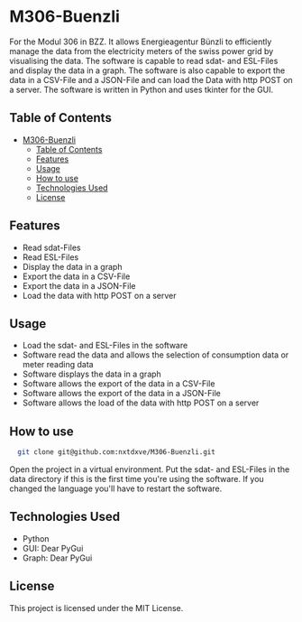 # M306-Buenzli
For the Modul 306 in BZZ. It allows Energieagentur Bünzli to efficiently manage the data from the electricity meters of the swiss power grid by visualising the data. The software is capable to read sdat- and ESL-Files and display the data in a graph. The software is also capable to export the data in a CSV-File and a JSON-File and can load the Data with http POST on a server. The software is written in Python and uses tkinter for the GUI.

## Table of Contents

- [M306-Buenzli](#m306-buenzli)
  - [Table of Contents](#table-of-contents)
  - [Features](#features)
  - [Usage](#usage)
  - [How to use](#how-to-use)
  - [Technologies Used](#technologies-used)
  - [License](#license)

## Features
- Read sdat-Files
- Read ESL-Files
- Display the data in a graph
- Export the data in a CSV-File
- Export the data in a JSON-File
- Load the data with http POST on a server

## Usage
- Load the sdat- and ESL-Files in the software
- Software read the data and allows the selection of consumption data or meter reading data
- Software displays the data in a graph
- Software allows the export of the data in a CSV-File
- Software allows the export of the data in a JSON-File
- Software allows the load of the data with http POST on a server

## How to use
 ```bash
   git clone git@github.com:nxtdxve/M306-Buenzli.git
```
 Open the project in a virtual environment. Put the sdat- and ESL-Files in the data directory if this is the first time you're using the software. If you changed the language you'll have to restart the software.

## Technologies Used
- Python
- GUI: Dear PyGui
- Graph: Dear PyGui

## License
This project is licensed under the MIT License.
